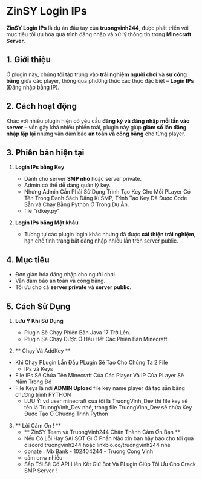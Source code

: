 # ZinSY Login IPs

**ZinSY Login IPs** là dự án đầu tay của **truongvinh244**, được phát triển với mục tiêu tối ưu hóa quá trình đăng nhập và xử lý thông tin trong **Minecraft Server**.  

## 1. Giới thiệu
Ở plugin này, chúng tôi tập trung vào **trải nghiệm người chơi** và **sự công bằng** giữa các player, thông qua phương thức xác thực đặc biệt – **Login IPs** (Đăng nhập bằng IP).  

## 2. Cách hoạt động
Khác với nhiều plugin hiện có yêu cầu **đăng ký và đăng nhập mỗi lần vào server** – vốn gây khá nhiều phiền toái, plugin này giúp **giảm số lần đăng nhập lặp lại** nhưng vẫn đảm bảo **an toàn và công bằng** cho từng player.  

## 3. Phiên bản hiện tại
1. **Login IPs bằng Key**
   - Dành cho server **SMP nhỏ** hoặc server private.  
   - Admin có thể dễ dàng quản lý key.
   - Nhưng Admin Cần Phải Sử Dụng Trình Tạo Key Cho Mỗi PLayer Có Tên Trong Danh Sách Đăng Kí SMP, Trình Tạo Key Đã Được Code Sẵn và Chạy Bằng Python Ở Trong Dự Án.
   - file "rdkey.py"

2. **Login IPs bằng Mật khẩu**  
   - Tương tự các plugin login khác nhưng đã được **cải thiện trải nghiệm**, hạn chế tình trạng bắt đăng nhập nhiều lần trên server public.  

## 4. Mục tiêu
- Đơn giản hóa đăng nhập cho người chơi.  
- Vẫn đảm bảo an toàn và công bằng.  
- Tối ưu cho cả **server private** và **server public**.

## 5. Cách Sử Dụng
1. **Lưu Ý Khi Sử Dụng**
   - Plugin Sẽ Chạy Phiên Bản Java 17 Trở Lên.
   - Plugin Sẽ Chạy Được Ở Hầu Hết Các Phiên Bản Minecraft.

2.  ** Chạy Và AddKey **
   - Khi Chạy PLugin Lần Đầu PLugin Sẽ Tạo Cho Chúng Ta 2 File
     - IPs và Keys
   - File IPs Sẽ Chứa Tên Minecraft Của Các Player Và IP Của PLayer Sẽ Nằm Trong Đó
   - File Keys là nơi **ADMIN Upload** file key name player đã tạo sẵn bằng chương trình PYTHON
     - LƯU Ý: vd user minecraft của tôi là TruongVinh_Dev thì file key sẽ tên là TruongVinh_Dev nhé, trong file TruongVinh_Dev sẽ chứa Key Được Tạo Ở Chương Trình Python
       
3. ** Lời Cảm Ơn ! **
   - ** ZinSY Team và TruongVinh244 Chân Thành Cảm Ơn Bạn **
   - Nếu Có Lỗi Hay SAi SÓT Gì Ở Phần Nào xin bạn hãy báo cho tôi qua discord truongvinh244 hoặc linkbio.co/truongvinh244 nhé
   - donate : Mb Bank - 102404244 - Truong Cong Vinh
   - cảm onw nhiều
   - Sắp Tới Sẽ Có API Liên Kết Giữ Bot Và PLugin Giúp Tối Ưu Cho Crack SMP Server !
